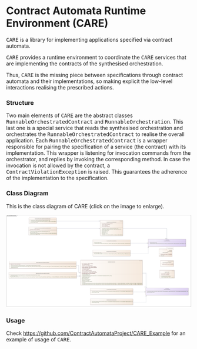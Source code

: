 # Contract Automata Runtime Environment (CARE)

<tt>CARE</tt> is a library for implementing applications specified via contract automata. 

 <tt>CARE</tt>  provides a runtime environment to coordinate the <tt>CARE</tt>  services that are implementing the
  contracts of the synthesised orchestration. 
  
 Thus, <tt>CARE</tt> is the missing piece between specifications through contract automata  and their implementations, so making explicit the low-level interactions realising the prescribed actions.


### Structure

Two main elements of <tt>CARE</tt> are the abstract classes  <tt>RunnableOrchestratedContract</tt> and   <tt>RunnableOrchestration</tt>. 
This last one is a special service that reads the synthesised orchestration and orchestrates the  <tt>RunnableOrchestratedContract</tt> to realise the overall application. 
Each <tt>RunnableOrchestratedContract</tt> is a wrapper responsible for pairing the specification of a service (the contract) with its implementation.
This wrapper is listening for invocation commands from the orchestrator, and replies by invoking the corresponding method. In case the invocation is not allowed by the contract, a <tt>ContractViolationException</tt> is raised. This guarantees the adherence of the implementation to the specification.


### Class Diagram

This is the class diagram of CARE (click on the image to enlarge).

<img src="https://raw.githubusercontent.com/ContractAutomataProject/CARE/master/doc/RunnableOrchestration.png"/>

### Usage

Check https://github.com/ContractAutomataProject/CARE_Example  for an example of usage of <tt>CARE</tt>.
